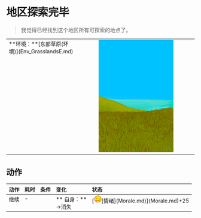 # 地区探索完毕  
> 我觉得已经找到这个地区所有可探索的地点了。  
  
<table class="table table-bordered"><tbody><tr ><td  style="width:80%;text-align:left;vertical-align:top;" >**环境：**[东部草原(环境)](Env_GrasslandsE.md)</td><td  style="width:20%;text-align:left;vertical-align:top;" ><div style="width:300px;display:inline-block;text-align:center"><img decoding="async" src="Sprite/GrasslandsEastern.png" href="a.md" style="max-width:300px;max-height:300px;"></div></td></tr></tbody></tbody></table>  
  
## 动作  
<table class="table table-bordered"><thead><tr ><th  style="text-align:left;vertical-align:top;" >动作</th><th  style="text-align:left;vertical-align:top;" >耗时</th><th  style="text-align:left;vertical-align:top;" >条件</th><th  style="text-align:left;vertical-align:top;" >变化</th><th  style="text-align:left;vertical-align:top;" >状态</th></tr></thead><tr ><td  style="text-align:left;vertical-align:top;" >继续<br></td><td  style="text-align:left;vertical-align:top;" >-</td><td  style="text-align:left;vertical-align:top;" ></td><td  style="text-align:left;vertical-align:top;" >** 自身：**<br>→消失</td><td  style="text-align:left;vertical-align:top;" >[<div style="width:20px;display:inline-block;text-align:center"><img decoding="async" src="Sprite/Content.png" href="a.md" style="max-width:20px;max-height:20px;"></div>[情绪](Morale.md)](Morale.md)+25</td></tr></tbody></table>  
  


<script>document.title="地区探索完毕 - 卡牌生存百科 Card Survival Wiki";</script>